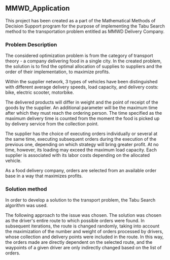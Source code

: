 ## MMWD_Application

This project has been created as a part of the Mathematical Methods of Decision Support program for the purpose of implementing the Tabu Search method to the transportation problem entitled as MMWD Delivery Company.

### Problem Description

The considered optimization problem is from the category of transport theory - a company delivering food in a single city. In the created problem, the solution is to find the optimal allocation of supplies to suppliers and the order of their implementation, to maximize profits. 

Within the supplier network, 3 types of vehicles have been distinguished with different average delivery speeds, load capacity, and delivery costs: bike, electric scooter, motorbike. 

The delivered products will differ in weight and the point of receipt of the goods by the supplier. An additional parameter will be the maximum time after which they must reach the ordering person. The time specified as the maximum delivery time is counted from the moment the food is picked up by delivery service from the collection point.

The supplier has the choice of executing orders individually or several at the same time, executing subsequent orders during the execution of the previous one, depending on which strategy will bring greater profit. At no time, however, its loading may exceed the maximum load capacity. Each supplier is associated with its labor costs depending on the allocated vehicle.

As a food delivery company, orders are selected from an available order base in a way that maximizes profits.

### Solution method

In order to develop a solution to the transport problem, the Tabu Search algorithm was used.

The following approach to the issue was chosen. The solution was chosen as the driver's entire route to which possible orders were found. In subsequent iterations, the route is changed randomly, taking into account the maximization of the number and weight of orders processed by drivers, whose collection and delivery points were included in the route. In this way, the orders made are directly dependent on the selected route, and the waypoints of a given driver are only indirectly changed based on the list of orders.

